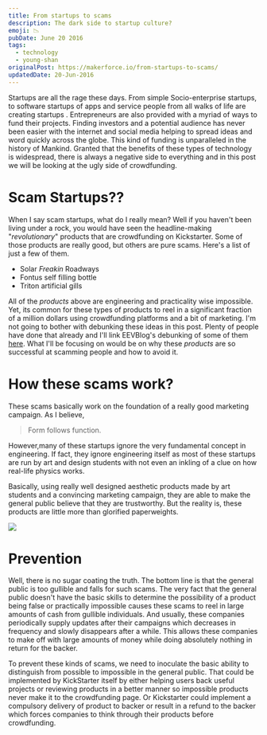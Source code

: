 ```yaml
---
title: From startups to scams
description: The dark side to startup culture?
emoji: 📉
pubDate: June 20 2016
tags:
  - technology
  - young-shan
originalPost: https://makerforce.io/from-startups-to-scams/
updatedDate: 20-Jun-2016
---
```


Startups are all the rage these days. From simple Socio-enterprise startups, to software startups of apps and service people from all walks of life are creating startups . Entrepreneurs are also provided with a myriad of ways to fund their projects. Finding investors and a potential audience has never been easier with the internet and social media helping to spread ideas and word quickly across the globe. This kind of funding is unparalleled in the history of Mankind. Granted that the benefits of these types of technology is widespread, there is always a negative side to everything and in this post we will be looking at the ugly side of crowdfunding.

# Scam Startups??

When I say scam startups, what do I really mean? Well if you haven't been living under a rock, you would have seen the headline-making "_revolutionary_" products that are crowdfunding on Kickstarter. Some of those products are really good, but others are pure scams. Here's a list of just a few of them.

- Solar _Freakin_ Roadways
- Fontus self filling bottle
- Triton artificial gills

All of the _products_ above are engineering and practicality wise impossible. Yet, its common for these types of products to reel in a significant fraction of a million dollars using crowdfunding platforms and a bit of marketing. I'm not going to bother with debunking these ideas in this post. Plenty of people have done that already and I'll link EEVBlog's debunking of some of them [here](https://www.youtube.com/playlist?list=PLvOlSehNtuHvBpmbLABRmSKv2b0C4LWV_). What I'll be focusing on would be on why these _products_ are so successful at scamming people and how to avoid it.

# How these scams work?

These scams basically work on the foundation of a really good marketing campaign. As I believe,

> Form follows function.

However,many of these startups ignore the very fundamental concept in engineering. If fact, they ignore engineering itself as most of these startups are run by art and design students with not even an inkling of a clue on how real-life physics works.

Basically, using really well designed aesthetic products made by art students and a convincing marketing campaign, they are able to make the general public believe that they are trustworthy. But the reality is, these products are little more than glorified paperweights.

![](https://makerforce.io/content/images/2016/06/Fontus-03.jpg)

# Prevention

Well, there is no sugar coating the truth. The bottom line is that the general public is too gullible and falls for such scams. The very fact that the general public doesn't have the basic skills to determine the possibility of a product being false or practically impossible causes these scams to reel in large amounts of cash from gullible individuals. And usually, these companies periodically supply updates after their campaigns which decreases in frequency and slowly disappears after a while. This allows these companies to make off with large amounts of money while doing absolutely nothing in return for the backer.

To prevent these kinds of scams, we need to inoculate the basic ability to distinguish from possible to impossible in the general public. That could be implemented by KickStarter itself by either helping users back useful projects or reviewing products in a better manner so impossible products never make it to the crowdfunding page. Or Kickstarter could implement a compulsory delivery of product to backer or result in a refund to the backer which forces companies to think through their products before crowdfunding.
